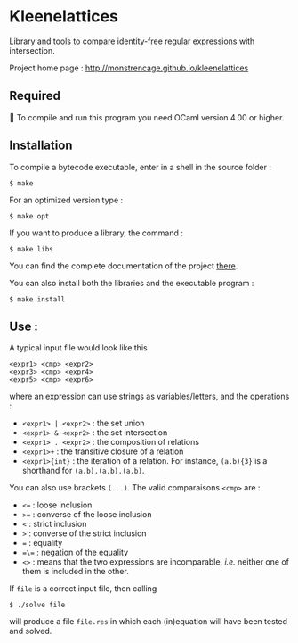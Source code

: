 Kleenelattices
==============

Library and tools to compare identity-free regular expressions with intersection.

Project home page : http://monstrencage.github.io/kleenelattices

## Required
:camel: To compile and run this program you need OCaml version 4.00 or higher.

## Installation
To compile a bytecode executable, enter in a shell in the source folder :
```shell
$ make
```

For an optimized version type :
```shell
$ make opt
```

If you want to produce a library, the command :
```shell
$ make libs
```

You can find the complete documentation of the project [there](http://monstrencage.github.io/kleenelattices/doc/rkl.html).

You can also install both the libraries and the executable program :
```shell
$ make install
```

## Use :
A typical input file would look like this
```
<expr1> <cmp> <expr2>
<expr3> <cmp> <expr4>
<expr5> <cmp> <expr6>
```
where an expression can use strings as variables/letters, and the operations :
* `<expr1> | <expr2>` : the set union
* `<expr1> & <expr2>` : the set intersection
* `<expr1> . <expr2>` : the composition of relations
* `<expr1>+` : the transitive closure of a relation
* `<expr1>{int}` : the iteration of a relation. For instance, `(a.b){3}` is a shorthand for `(a.b).(a.b).(a.b)`.

You can also use brackets `(...)`.
The valid comparaisons `<cmp>` are :
* `<=` : loose inclusion
* `>=` : converse of the loose inclusion
* `<` : strict inclusion
* `>` : converse of the strict inclusion
* `=` : equality
* `=\=` : negation of the equality
* `<>` : means that the two expressions are incomparable, *i.e.* neither one of them is included in the other.


If `file` is a correct input file, then calling
```shell
$ ./solve file
```
will produce a file `file.res` in which each (in)equation will have been tested and solved.
